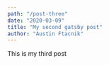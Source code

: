 ```yaml
---
path: "/post-three"
date: "2020-03-09"
title: "My second gatsby post"
author: "Austin Ftacnik"
---
```


This is my third post
